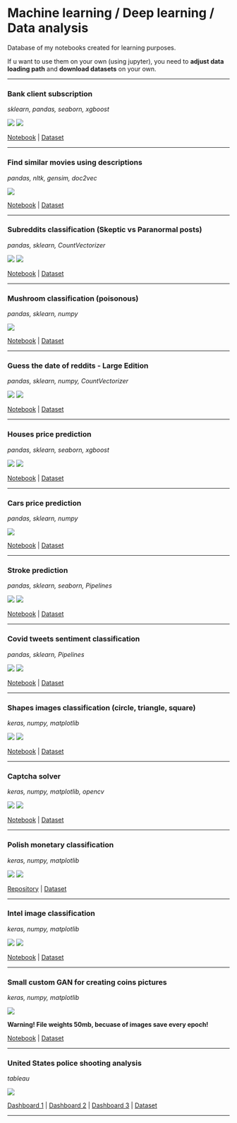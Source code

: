 # Machine learning / Deep learning / Data analysis

Database of my notebooks created for learning purposes. 

If u want to use them on your own (using jupyter), you need to **adjust data loading path** and **download datasets** on your own.

------------

### Bank client subscription
*sklearn, pandas, seaborn, xgboost*

<img src="https://img.shields.io/badge/-EDA-blueviolet"> <img src="https://img.shields.io/badge/-Classification-red">

[Notebook](https://github.com/Th3NiKo/Data-analysis-training/blob/main/Banking-analysis.ipynb) | [Dataset](https://www.kaggle.com/prakharrathi25/banking-dataset-marketing-targets)

------------

### Find similar movies using descriptions
*pandas, nltk, gensim, doc2vec*

<img src="https://img.shields.io/badge/-NLP-yellow">

[Notebook](https://github.com/Th3NiKo/Data-analysis-training/blob/main/Finding-similar-films-using-descriptions-tfidf.ipynb) | [Dataset](https://www.kaggle.com/shivamb/netflix-shows)

------------

### Subreddits classification (Skeptic vs Paranormal posts)
*pandas, sklearn, CountVectorizer*

<img src="https://img.shields.io/badge/-NLP-yellow"> <img src="https://img.shields.io/badge/-Classification-red">

[Notebook](https://github.com/Th3NiKo/Data-analysis-training/blob/main/Skeptic-vs-paranormal-subreddits-logistic-regression.ipynb) | [Dataset](https://gonito.net/gitlist/paranormal-or-skeptic.git/master/)

------------

### Mushroom classification (poisonous)
*pandas, sklearn, numpy*

<img src="https://img.shields.io/badge/-Classification-red">

[Notebook](https://github.com/Th3NiKo/Data-analysis-training/blob/main/Mushroom-classification-challenge-KNN.ipynb) | [Dataset](https://gonito.net/gitlist/mushrooms.git/master/)

------------

### Guess the date of reddits - Large Edition
*pandas, sklearn, numpy, CountVectorizer*

<img src="https://img.shields.io/badge/-NLP-yellow"> <img src="https://img.shields.io/badge/-Regression-green">

[Notebook](https://github.com/Th3NiKo/Data-analysis-training/blob/main/Guess-the-date-of-reddits-large-edition.ipynb) | [Dataset](https://git.wmi.amu.edu.pl/dawjur/guess-reddit-date-sumo.git)

------------

### Houses price prediction
*pandas, sklearn, seaborn, xgboost*

<img src="https://img.shields.io/badge/-EDA-blueviolet"> <img src="https://img.shields.io/badge/-Regression-green">

[Notebook](https://github.com/Th3NiKo/Data-analysis-training/blob/main/Houses-price-prediction-EDA.ipynb) | [Dataset](https://gonito.net/gitlist/mieszkania4.git/master)

------------

### Cars price prediction
*pandas, sklearn, numpy*

<img src="https://img.shields.io/badge/-Regression-green">

[Notebook](https://github.com/Th3NiKo/Data-analysis-training/blob/main/Cars-price-prediction-random-forest.ipynb) | [Dataset](https://gonito.net/gitlist/auta.git/master)

------------

### Stroke prediction 
*pandas, sklearn, seaborn, Pipelines*

<img src="https://img.shields.io/badge/-EDA-blueviolet"> <img src="https://img.shields.io/badge/-Classification-red">

[Notebook](https://github.com/Th3NiKo/Data-analysis-training/blob/main/Stroke-prediction.ipynb) | [Dataset](https://www.kaggle.com/fedesoriano/stroke-prediction-dataset)

------------

### Covid tweets sentiment classification
*pandas, sklearn, Pipelines*

<img src="https://img.shields.io/badge/-NLP-yellow"> <img src="https://img.shields.io/badge/-Classification-red">

[Notebook](https://github.com/Th3NiKo/Data-analysis-training/blob/main/Sentiment-of-covid-tweets.ipynb) | [Dataset](https://www.kaggle.com/datatattle/covid-19-nlp-text-classification)

------------

### Shapes images classification (circle, triangle, square)
*keras, numpy, matplotlib*

<img src="https://img.shields.io/badge/-Neural network (CNN)-blue"> <img src="https://img.shields.io/badge/-Classification-red">

[Notebook](https://github.com/Th3NiKo/Data-analysis-training/blob/main/Keras-shapes-classification.ipynb) | [Dataset](https://www.kaggle.com/cactus3/basicshapes)

------------

### Captcha solver
*keras, numpy, matplotlib, opencv*

<img src="https://img.shields.io/badge/-Neural network (CNN)-blue"> <img src="https://img.shields.io/badge/-NLP-yellow">

[Notebook](https://github.com/Th3NiKo/Data-analysis-training/blob/main/Captcha-solver.ipynb) | [Dataset](https://www.kaggle.com/fournierp/captcha-version-2-images)


------------

### Polish monetary classification
*keras, numpy, matplotlib*

<img src="https://img.shields.io/badge/-Neural network (CNN)-blue"> <img src="https://img.shields.io/badge/-Classification-red">

[Repository](https://github.com/Th3NiKo/Polish-monetary-classification) | [Dataset](https://www.kaggle.com/dataset/3d332f1bb83f393ef0d8b60e014ab57ceffac075365231c065543b5562708909)

------------

### Intel image classification
*keras, numpy, matplotlib*

<img src="https://img.shields.io/badge/-Neural network (CNN)-blue"> <img src="https://img.shields.io/badge/-Classification-red">

[Notebook](https://github.com/Th3NiKo/Data-analysis-training/blob/main/Intel-image-classification.ipynb) | [Dataset](https://www.kaggle.com/puneet6060/intel-image-classification)

------------


### Small custom GAN for creating coins pictures
*keras, numpy, matplotlib*

<img src="https://img.shields.io/badge/-Neural network (GAN)-blue">

**Warning! File weights 50mb, becuase of images save every epoch!**

[Notebook](https://github.com/Th3NiKo/Data-analysis-training/blob/main/Simple-GAN-generating-coins.ipynb) | [Dataset](https://www.kaggle.com/dataset/3d332f1bb83f393ef0d8b60e014ab57ceffac075365231c065543b5562708909)

------------

### United States police shooting analysis
*tableau*

<img src="https://img.shields.io/badge/-Dashboard-lightgray">

<a href="https://github.com/Th3NiKo/Data-analysis-training/blob/main/Images/Dashboard1.png">Dashboard 1</a> | <a href="https://github.com/Th3NiKo/Data-analysis-training/blob/main/Images/Dashboard2.png">Dashboard 2</a> | <a href="https://github.com/Th3NiKo/Data-analysis-training/blob/main/Images/Dashboard3.png">Dashboard 3</a> | [Dataset](https://www.kaggle.com/ahsen1330/us-police-shootings)

------------
